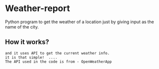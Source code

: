 # Weather-report
Python program to get the weather of a location just by giving input as the name of the city.


## How it works?
```The code is built out of Python,
and it uses API to get the current weather info.
it is that simple!  ....
The API used in the code is from - OpenWeatherApp
```
